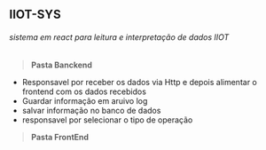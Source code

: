 ## IIOT-SYS
###### sistema em react para leitura e interpretação de dados IIOT

 > **Pasta Banckend**
  - Responsavel por receber os dados via Http e depois alimentar o frontend com os dados recebidos
  - Guardar informação em aruivo log
  - salvar informação no banco de dados
  - responsavel por selecionar o tipo de operação

> **Pasta FrontEnd**

